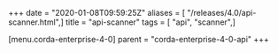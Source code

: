 +++
date = "2020-01-08T09:59:25Z"
aliases = [ "/releases/4.0/api-scanner.html",]
title = "api-scanner"
tags = [ "api", "scanner",]

[menu.corda-enterprise-4-0]
parent = "corda-enterprise-4-0-api"
+++

